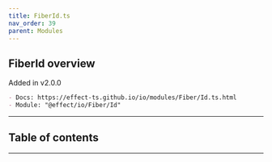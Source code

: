 ```yaml
---
title: FiberId.ts
nav_order: 39
parent: Modules
---
```


## FiberId overview

Added in v2.0.0

```md
- Docs: https://effect-ts.github.io/io/modules/Fiber/Id.ts.html
- Module: "@effect/io/Fiber/Id"
```

---

<h2 class="text-delta">Table of contents</h2>

---

